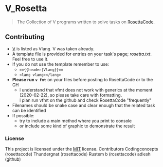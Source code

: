 # V_Rosetta
> The Collection of V programs written to solve tasks on [RosettaCode](rosettacode.org). 
## Contributing
* [V](github.com/vlang/v) is listed as Vlang. V was taken already.
* A template file is provided for entries on your task's page; _rosetta.txt_. Feel free to use it.
* If you do not use the template remember to use:
    * ```=={{header|Vlang}}==```
    * ```<lang vlang></lang>```
* __Please run ```v fmt```__ on your files before posting to RosettaCode or to the GH
    * I understand that vfmt does not work with generics at the moment (2020-02-22), so please take care with formatting.  
      I plan run vfmt on the github and check RosettaCode "frequently"
* Filenames should be snake case and clear enough that the related task can be identified
* If possible:
    * try to include a main method where you print to console
    * or include some kind of graphic to demonstrate the result
### License
This project is licensed under the [MIT](/LICENSE) license.
Contributors
Codingconcepts (rosettacode)
Thundergnat    (rosettacode)
Rustem b       (rosettacode)
adlesh         (github) 
